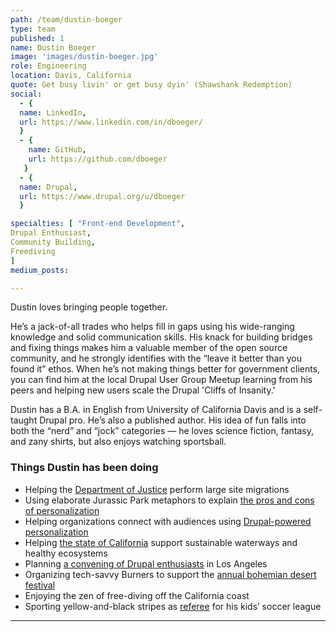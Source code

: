 ```yaml
---
path: /team/dustin-boeger
type: team
published: 1
name: Dustin Boeger
image: 'images/dustin-boeger.jpg'
role: Engineering
location: Davis, California
quote: Get busy livin' or get busy dyin' (Shawshank Redemption)
social: 
  - {
  name: LinkedIn,
  url: https://www.linkedin.com/in/dboeger/
  }
  - {
    name: GitHub,
    url: https://github.com/dboeger
   }
  - {
  name: Drupal,
  url: https://www.drupal.org/u/dboeger
  }

specialties: [ "Front-end Development",
Drupal Enthusiast,
Community Building,
Freediving
]
medium_posts: 

---
```


Dustin loves bringing people together.  

He’s a jack-of-all trades who helps fill in gaps using his wide-ranging knowledge and solid communication skills. His knack for building bridges and fixing things makes him a valuable member of the open source community, and he strongly identifies with the “leave it better than you found it” ethos. When he’s not making things better for government clients, you can find him at the local Drupal User Group Meetup learning from his peers and helping new users scale the Drupal 'Cliffs of Insanity.'

Dustin has a B.A. in English from University of California Davis and is a self-taught Drupal pro. He’s also a published author. His idea of fun falls into both the “nerd” and “jock” categories — he loves science fiction, fantasy, and zany shirts, but also enjoys watching sportsball.




### Things Dustin has been doing
* Helping the [Department of Justice](https://www.justice.gov/) perform large site migrations
* Using elaborate Jurassic Park metaphors to explain [the pros and cons of personalization](https://2018drupalcamp.sites.stanford.edu/personalization-jurassic-style)
* Helping organizations connect with audiences using [Drupal-powered personalization](https://www.acquia.com/products-services/acquia-lift)
* Helping [the state of California](http://deltacouncil.ca.gov/) support sustainable waterways and healthy ecosystems
* Planning [a convening of Drupal enthusiasts](https://events.drupal.org/losangeles2015) in Los Angeles
* Organizing tech-savvy Burners to support the [annual bohemian desert festival](https://burningman.org/)
* Enjoying the zen of free-diving off the California coast
* Sporting yellow-and-black stripes as [referee](https://www.davisayso.org/Default.aspx?tabid=863482) for his kids’ soccer league

-------------------------------
